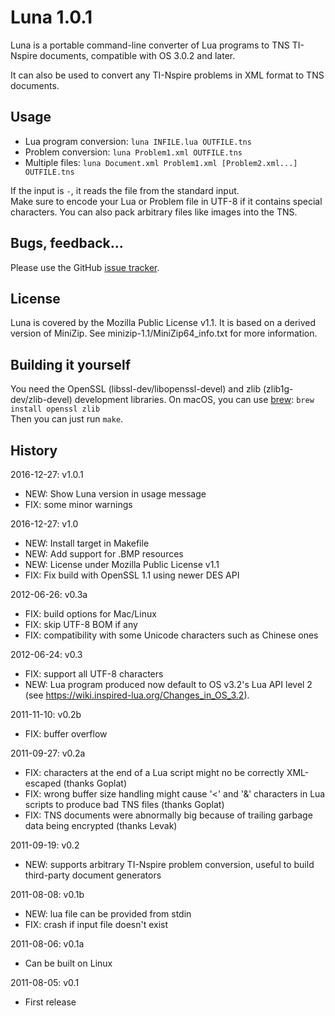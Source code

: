 Luna 1.0.1
==========

Luna is a portable command-line converter of Lua programs to TNS TI-Nspire documents, compatible with OS 3.0.2 and later.

It can also be used to convert any TI-Nspire problems in XML format to TNS documents.

## Usage

* Lua program conversion:    `luna INFILE.lua OUTFILE.tns`
* Problem conversion:        `luna Problem1.xml OUTFILE.tns`
* Multiple files:            `luna Document.xml Problem1.xml [Problem2.xml...] OUTFILE.tns`

If the input is `-`, it reads the file from the standard input.  
Make sure to encode your Lua or Problem file in UTF-8 if it contains special characters. You can also pack arbitrary files like images into the TNS.

## Bugs, feedback...

Please use the GitHub [issue tracker](https://github.com/ndless-nspire/Luna/issues).

## License

Luna is covered by the Mozilla Public License v1.1.
It is based on a derived version of MiniZip. See minizip-1.1/MiniZip64_info.txt for more information.

## Building it yourself

You need the OpenSSL (libssl-dev/libopenssl-devel) and zlib (zlib1g-dev/zlib-devel)
development libraries. On macOS, you can use [brew](http://brew.sh/): `brew install openssl zlib`  
Then you can just run `make`.

## History

2016-12-27: v1.0.1
 * NEW: Show Luna version in usage message
 * FIX: some minor warnings

2016-12-27: v1.0
 * NEW: Install target in Makefile
 * NEW: Add support for .BMP resources
 * NEW: License under Mozilla Public License v1.1
 * FIX: Fix build with OpenSSL 1.1 using newer DES API

2012-06-26: v0.3a
 * FIX: build options for Mac/Linux
 * FIX: skip UTF-8 BOM if any
 * FIX: compatibility with some Unicode characters such as Chinese ones

2012-06-24: v0.3
 * FIX: support all UTF-8 characters
 * NEW: Lua program produced now default to OS v3.2's Lua API level 2 (see
        https://wiki.inspired-lua.org/Changes_in_OS_3.2).

2011-11-10: v0.2b
 * FIX: buffer overflow

2011-09-27: v0.2a
 * FIX: characters at the end of a Lua script might no be correctly XML-escaped
        (thanks Goplat)
 * FIX: wrong buffer size handling might cause '<' and '&' characters in Lua
        scripts to produce bad TNS files (thanks Goplat)
 * FIX: TNS documents were abnormally big because of trailing garbage data being
        encrypted (thanks Levak)

2011-09-19: v0.2
 * NEW: supports arbitrary TI-Nspire problem conversion, useful to build
        third-party document generators

2011-08-08: v0.1b
 * NEW: lua file can be provided from stdin
 * FIX: crash if input file doesn't exist

2011-08-06: v0.1a
 * Can be built on Linux

2011-08-05: v0.1
 * First release
